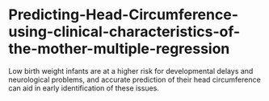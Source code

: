 # Predicting-Head-Circumference-using-clinical-characteristics-of-the-mother-multiple-regression
Low birth weight infants are at a higher risk for developmental delays and neurological problems, and accurate prediction of their head circumference can aid in early identification of these issues.
